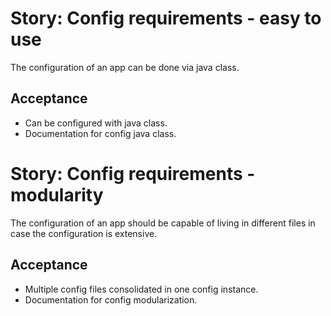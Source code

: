 Story: Config requirements - easy to use
========================================
The configuration of an app can be done via java class.

Acceptance
----------
- Can be configured with java class.
- Documentation for config java class.


Story: Config requirements - modularity
=======================================
The configuration of an app should be capable of living in different files in case the configuration is extensive.

Acceptance
----------
- Multiple config files consolidated in one config instance.
- Documentation for config modularization.
